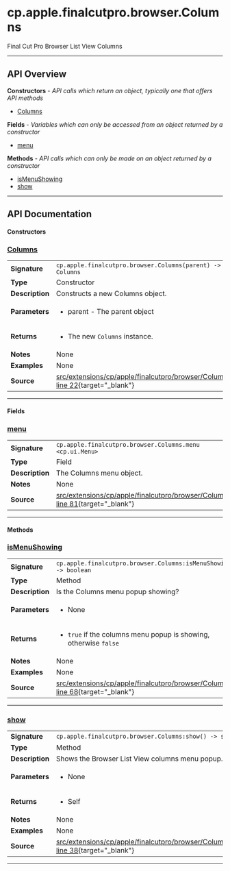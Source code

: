 # cp.apple.finalcutpro.browser.Columns

Final Cut Pro Browser List View Columns

---

## API Overview
**Constructors** - _API calls which return an object, typically one that offers API methods_
 * [Columns](#columns)

**Fields** - _Variables which can only be accessed from an object returned by a constructor_
 * [menu](#menu)

**Methods** - _API calls which can only be made on an object returned by a constructor_
 * [isMenuShowing](#ismenushowing)
 * [show](#show)


---

## API Documentation

#### Constructors


### [Columns](#columns)

|                                             |                                                                                     |
| --------------------------------------------|-------------------------------------------------------------------------------------|
| **Signature**                               | `cp.apple.finalcutpro.browser.Columns(parent) -> Columns`                                                                    |
| **Type**                                    | Constructor                                                                     |
| **Description**                             | Constructs a new Columns object.                                                                     |
| **Parameters**                              | <ul><li>parent - The parent object</li></ul> |
| **Returns**                                 | <ul><li>The new `Columns` instance.</li></ul>          |
| **Notes**                                   | None |
| **Examples**                                | None |
| **Source**                                  | [src/extensions/cp/apple/finalcutpro/browser/Columns.lua line 22](https://github.com/CommandPost/CommandPost/blob/develop/src/extensions/cp/apple/finalcutpro/browser/Columns.lua#L22){target="_blank"} |

---

#### Fields


### [menu](#menu)

|                                             |                                                                                     |
| --------------------------------------------|-------------------------------------------------------------------------------------|
| **Signature**                               | `cp.apple.finalcutpro.browser.Columns.menu <cp.ui.Menu>`                                                                    |
| **Type**                                    | Field                                                                     |
| **Description**                             | The Columns menu object.                                                                     |
| **Notes**                                   | None |
| **Source**                                  | [src/extensions/cp/apple/finalcutpro/browser/Columns.lua line 81](https://github.com/CommandPost/CommandPost/blob/develop/src/extensions/cp/apple/finalcutpro/browser/Columns.lua#L81){target="_blank"} |

---

#### Methods


### [isMenuShowing](#ismenushowing)

|                                             |                                                                                     |
| --------------------------------------------|-------------------------------------------------------------------------------------|
| **Signature**                               | `cp.apple.finalcutpro.browser.Columns:isMenuShowing() -> boolean`                                                                    |
| **Type**                                    | Method                                                                     |
| **Description**                             | Is the Columns menu popup showing?                                                                     |
| **Parameters**                              | <ul><li>None</li></ul> |
| **Returns**                                 | <ul><li>`true` if the columns menu popup is showing, otherwise `false`</li></ul>          |
| **Notes**                                   | None |
| **Examples**                                | None |
| **Source**                                  | [src/extensions/cp/apple/finalcutpro/browser/Columns.lua line 68](https://github.com/CommandPost/CommandPost/blob/develop/src/extensions/cp/apple/finalcutpro/browser/Columns.lua#L68){target="_blank"} |

---


### [show](#show)

|                                             |                                                                                     |
| --------------------------------------------|-------------------------------------------------------------------------------------|
| **Signature**                               | `cp.apple.finalcutpro.browser.Columns:show() -> self`                                                                    |
| **Type**                                    | Method                                                                     |
| **Description**                             | Shows the Browser List View columns menu popup.                                                                     |
| **Parameters**                              | <ul><li>None</li></ul> |
| **Returns**                                 | <ul><li>Self</li></ul>          |
| **Notes**                                   | None |
| **Examples**                                | None |
| **Source**                                  | [src/extensions/cp/apple/finalcutpro/browser/Columns.lua line 38](https://github.com/CommandPost/CommandPost/blob/develop/src/extensions/cp/apple/finalcutpro/browser/Columns.lua#L38){target="_blank"} |

---

